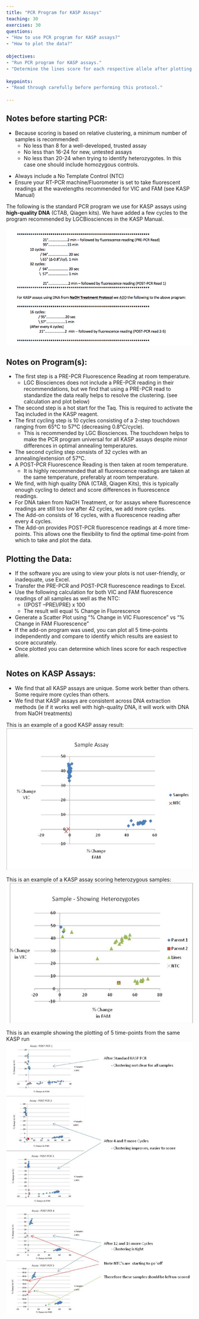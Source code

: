 ```yaml
---
title: "PCR Program for KASP Assays"
teaching: 30
exercises: 30
questions:
- "How to use PCR program for KASP assays?"
- "How to plot the data?"

objectives:
- "Run PCR program for KASP assays."
- "Determine the lines score for each respective allele after plotting your data." 

keypoints:
- "Read through carefully before performing this protocol."

---
```

## Notes before starting PCR:
* Because scoring is based on relative clustering, a minimum number of samples is recommended:
  -	No less than 8 for a well-developed, trusted assay
  -	No less than 16-24 for new, untested assays
  -	No less than 20-24 when trying to identify heterozygotes.  In this case one should include homozygous controls.
-	Always include a No Template Control (NTC)
-	Ensure your RT-PCR machine/Fluorometer is set to take fluorescent readings at the wavelengths recommended for VIC and FAM (see KASP Manual)

The following is the standard PCR program we use for KASP assays using **high-quality DNA** (CTAB, Qiagen kits).   We have added a few cycles to the program recommended by LGCBiosciences in the KASP Manual.

![Screenshot of main code listing](../fig/KASP-PCR-Protocol-1.png)


## Notes on Program(s):
* The first step is a PRE-PCR Fluorescence Reading at room temperature.
  - LGC Biosciences does not include a PRE-PCR reading in their recommendations, but we find that using a PRE-PCR read to standardize the data really helps to resolve the clustering. (see calculation and plot below) 
* The second step is a hot start for the Taq.  This is required to activate the Taq included in the KASP reagent.
* The first cycling step is 10 cycles consisting of a 2-step touchdown ranging from 65°C to 57°C (decreasing 0.8°C/cycle).
  - This is recommended by LGC Biosciences.  The touchdown helps to make the PCR program universal for all KASP assays despite minor differences in optimal annealing temperatures.
* The second cycling step consists of 32 cycles with an annealing/extension of 57°C.
* A POST-PCR Fluorescence Reading is then taken at room temperature.
  - It is highly recommended that all fluorescence readings are taken at the same temperature, preferably at room temperature.
* We find, with high quality DNA (CTAB, Qiagen Kits), this is typically enough cycling to detect and score differences in fluorescence readings.  
* For DNA taken from NaOH Treatment, or for assays where fluorescence readings are still too low after 42 cycles, we add more cycles. 
* The Add-on consists of 16 cycles, with a fluorescence reading after every 4 cycles.
* The Add-on provides POST-PCR fluorescence readings at 4 more time-points.   This allows one the flexibility to find the optimal time-point from which to take and plot the data. 

## Plotting the Data:
* If the software you are using to view your plots is not user-friendly, or inadequate, use Excel.
* Transfer the PRE-PCR and POST-PCR fluorescence readings to Excel.
* Use the following calculation for both VIC and FAM fluorescence readings of all samples as well as the NTC:
  - ((POST –PRE)/PRE) x 100
  - The result will equal % Change in Fluorescence
* Generate a Scatter Plot using “% Change in VIC Fluorescence” vs “% Change in FAM Fluorescence”
* If the add-on program was used, you can plot all 5 time-points independently and compare to identify which results are easiest to score accurately.
* Once plotted you can determine which lines score for each respective allele.

## Notes on KASP Assays:
* We find that all KASP assays are unique.  Some work better than others.  Some require more cycles than others.  
* We find that KASP assays are consistent across DNA extraction methods (ie if it works well with high-quality DNA, it will work with DNA from NaOH treatments)

This is an example of a good KASP assay result:
![Screenshot of main code listing](../fig/KASP-PCR-Protocol-2.png)

This is an example of a KASP assay scoring heterozygous samples:
![Screenshot of main code listing](../fig/KASP-PCR-Protocol-3.png)

This is an example showing the plotting of 5 time-points from the same KASP run
![Screenshot of main code listing](../fig/KASP-PCR-Protocol-4.png)
